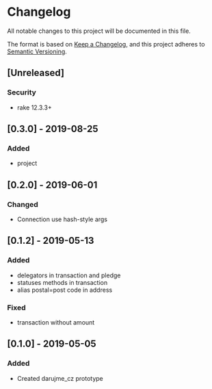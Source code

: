 # Changelog
All notable changes to this project will be documented in this file.

The format is based on [Keep a Changelog](https://keepachangelog.com/en/1.0.0/),
and this project adheres to [Semantic Versioning](https://semver.org/spec/v2.0.0.html).


## [Unreleased]
### Security
- rake 12.3.3+
## [0.3.0] - 2019-08-25
### Added
- project
## [0.2.0] - 2019-06-01
### Changed
- Connection use hash-style args
## [0.1.2] - 2019-05-13
### Added
- delegators in transaction and pledge
- statuses methods in transaction
- alias postal=post code in address
### Fixed
- transaction without amount
## [0.1.0] - 2019-05-05
### Added
- Created darujme_cz prototype

